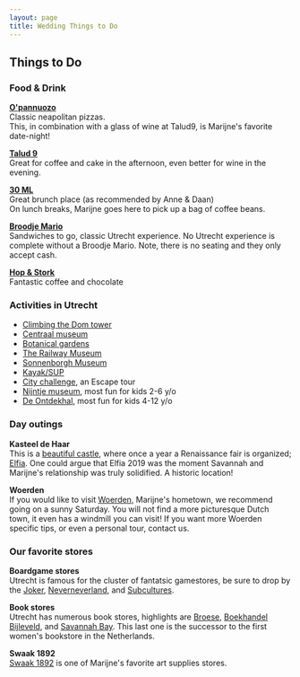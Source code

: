 ```yaml
---
layout: page
title: Wedding Things to Do
---
```


## Things to Do

### Food & Drink  
**[O'pannuozo](http://www.o-panuozzo.nl/)**  
  Classic neapolitan pizzas.  
  This, in combination with a glass of wine at Talud9, is Marijne's favorite date-night!  

**[Talud 9](https://www.talud9.nl/)**  
  Great for coffee and cake in the afternoon, even better for wine in the evening. 
  
**[30 ML](https://30ml.nl/)**  
  Great brunch place (as recommended by Anne & Daan)  
  On lunch breaks, Marijne goes here to pick up a bag of coffee beans.  
  
**[Broodje Mario](https://broodjemario.nl/)**  
  Sandwiches to go, classic Utrecht experience. No Utrecht experience is
complete without a Broodje Mario. Note, there is no seating and they only accept
cash.  

**[Hop & Stork](https://hopenstork.com/)**  
  Fantastic coffee and chocolate  

### Activities in Utrecht   
- [Climbing the Dom tower](https://www.domtoren.nl/)  
- [Centraal museum](https://www.centraalmuseum.nl/en) 
- [Botanical gardens](https://www.uu.nl/en/utrecht-university-botanic-gardens)
- [The Railway Museum](https://www.spoorwegmuseum.nl/en/)  
- [Sonnenborgh Museum](https://www.sonnenborgh.nl/english)   
- [Kayak/SUP](https://dagjesuppen.nl/en/) 
- [City challenge](https://escapetours.com/stad/utrecht), an Escape tour
- [Nijntje museum](https://nijntjemuseum.nl/?lang=en), most fun for kids 2-6 y/o
- [De Ontdekhal](https://ontdekhal.nl/), most fun for kids 4-12 y/o
 
### Day outings  
**Kasteel de Haar**  
  This is a [beautiful castle](https://www.kasteeldehaar.nl/), where once a year a Renaissance fair is organized; [Elfia](https://www.instagram.com/kingdomofelfia/?hl=en). One could argue that Elfia 2019 was the moment Savannah and Marijne's relationship was truly solidified. A historic location!  

**Woerden**  
  If you would like to visit [Woerden](https://www.beleefwoerden.com/nl),
Marijne's hometown, we recommend going on a sunny Saturday. You will not find a
more picturesque Dutch town, it even has a windmill you can visit! If you want
more Woerden specific tips, or even a personal tour, contact us.  

### Our favorite stores  

**Boardgame stores**  
  Utrecht is famous for the cluster of fantatsic gamestores, be sure to drop by the [Joker](http://www.the-joker.nl/), [Neverneverland](https://www.neverneverlandutrecht.nl), and [Subcultures](https://www.subcultures.nl/).  

**Book stores**  
  Utrecht has numerous book stores, highlights are [Broese](https://www.broese.nl/), [Boekhandel Bijleveld](https://www.boekhandelbijleveld.nl/), and [Savannah Bay](https://www.savannahbay.nl/). This last one is the successor to the first women's bookstore in the Netherlands.   

**Swaak 1892**  
  [Swaak 1892](https://www.gerstaecker.nl/utrecht-2/) is one of Marijne's favorite art supplies stores.

 


